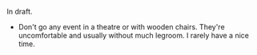 In draft.

- Don't go any event in a theatre or with wooden chairs. They're uncomfortable and usually without much legroom. I rarely have a nice time.